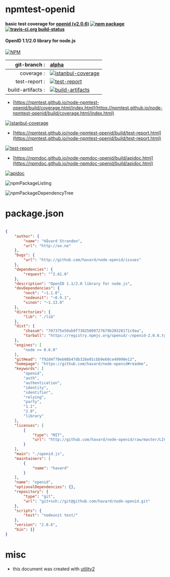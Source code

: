 # npmtest-openid

#### basic test coverage for  [openid (v2.0.6)](https://github.com/havard/node-openid#readme)  [![npm package](https://img.shields.io/npm/v/npmtest-openid.svg?style=flat-square)](https://www.npmjs.org/package/npmtest-openid) [![travis-ci.org build-status](https://api.travis-ci.org/npmtest/node-npmtest-openid.svg)](https://travis-ci.org/npmtest/node-npmtest-openid)

#### OpenID 1.1/2.0 library for node.js

[![NPM](https://nodei.co/npm/openid.png?downloads=true&downloadRank=true&stars=true)](https://www.npmjs.com/package/openid)

| git-branch : | [alpha](https://github.com/npmtest/node-npmtest-openid/tree/alpha)|
|--:|:--|
| coverage : | [![istanbul-coverage](https://npmtest.github.io/node-npmtest-openid/build/coverage.badge.svg)](https://npmtest.github.io/node-npmtest-openid/build/coverage.html/index.html)|
| test-report : | [![test-report](https://npmtest.github.io/node-npmtest-openid/build/test-report.badge.svg)](https://npmtest.github.io/node-npmtest-openid/build/test-report.html)|
| build-artifacts : | [![build-artifacts](https://npmtest.github.io/node-npmtest-openid/glyphicons_144_folder_open.png)](https://github.com/npmtest/node-npmtest-openid/tree/gh-pages/build)|

- [https://npmtest.github.io/node-npmtest-openid/build/coverage.html/index.html](https://npmtest.github.io/node-npmtest-openid/build/coverage.html/index.html)

[![istanbul-coverage](https://npmtest.github.io/node-npmtest-openid/build/screenCapture.buildCi.browser.%252Ftmp%252Fbuild%252Fcoverage.lib.html.png)](https://npmtest.github.io/node-npmtest-openid/build/coverage.html/index.html)

- [https://npmtest.github.io/node-npmtest-openid/build/test-report.html](https://npmtest.github.io/node-npmtest-openid/build/test-report.html)

[![test-report](https://npmtest.github.io/node-npmtest-openid/build/screenCapture.buildCi.browser.%252Ftmp%252Fbuild%252Ftest-report.html.png)](https://npmtest.github.io/node-npmtest-openid/build/test-report.html)

- [https://npmdoc.github.io/node-npmdoc-openid/build/apidoc.html](https://npmdoc.github.io/node-npmdoc-openid/build/apidoc.html)

[![apidoc](https://npmdoc.github.io/node-npmdoc-openid/build/screenCapture.buildCi.browser.%252Ftmp%252Fbuild%252Fapidoc.html.png)](https://npmdoc.github.io/node-npmdoc-openid/build/apidoc.html)

![npmPackageListing](https://npmtest.github.io/node-npmtest-openid/build/screenCapture.npmPackageListing.svg)

![npmPackageDependencyTree](https://npmtest.github.io/node-npmtest-openid/build/screenCapture.npmPackageDependencyTree.svg)



# package.json

```json

{
    "author": {
        "name": "Håvard Stranden",
        "url": "http://ox.no"
    },
    "bugs": {
        "url": "http://github.com/havard/node-openid/issues"
    },
    "dependencies": {
        "request": "^2.61.0"
    },
    "description": "OpenID 1.1/2.0 library for node.js",
    "devDependencies": {
        "nock": "~1.1.0",
        "nodeunit": "~0.9.1",
        "sinon": "~1.13.0"
    },
    "directories": {
        "lib": "./lib"
    },
    "dist": {
        "shasum": "707375e59ab9f73025899727679b20328171c9aa",
        "tarball": "https://registry.npmjs.org/openid/-/openid-2.0.6.tgz"
    },
    "engines": [
        "node >= 0.6.0"
    ],
    "gitHead": "f92d4f70eb08b47db328e01cbb9e60ce49990e12",
    "homepage": "https://github.com/havard/node-openid#readme",
    "keywords": [
        "openid",
        "auth",
        "authentication",
        "identity",
        "identifier",
        "relying",
        "party",
        "1.1",
        "2.0",
        "library"
    ],
    "licenses": [
        {
            "type": "MIT",
            "url": "http://github.com/havard/node-openid/raw/master/LICENSE"
        }
    ],
    "main": "./openid.js",
    "maintainers": [
        {
            "name": "havard"
        }
    ],
    "name": "openid",
    "optionalDependencies": {},
    "repository": {
        "type": "git",
        "url": "git+ssh://git@github.com/havard/node-openid.git"
    },
    "scripts": {
        "test": "nodeunit test/"
    },
    "version": "2.0.6",
    "bin": {}
}
```



# misc
- this document was created with [utility2](https://github.com/kaizhu256/node-utility2)
